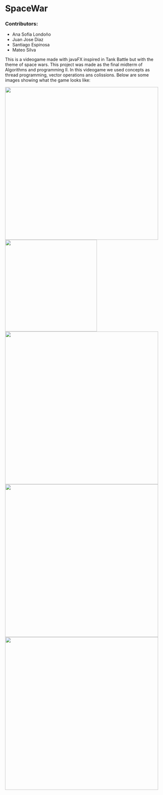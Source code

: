 # SpaceWar

### Contributors:
* Ana Sofia Londoño
* Juan Jose Diaz
* Santiago Espinosa
* Mateo Silva 

This is a videogame made with javaFX inspired in Tank Battle but with the theme of space wars. This project was made as the final midterm of Algorithms and programming II. In this videogame we used concepts as thread programming, vector operations ans colissions. Below are some images showing what the game looks like:

<img src="https://cdn.discordapp.com/attachments/881360452595097630/1128324019750441140/image.png" width=500px>

<img src="https://cdn.discordapp.com/attachments/881360452595097630/1128324044417147010/image.png" width=300px>

<img src="https://cdn.discordapp.com/attachments/881360452595097630/1128324067959775252/image.png" width=500px>

<img src="https://cdn.discordapp.com/attachments/881360452595097630/1128324527416422430/image.png" width=500px>

<img src="https://cdn.discordapp.com/attachments/881360452595097630/1128324666033971350/image.png" width=500px>



